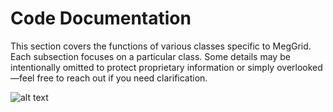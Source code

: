 # Code Documentation

This section covers the functions of various classes specific to MegGrid. Each subsection focuses on a particular class. Some details may be intentionally omitted to protect proprietary information or simply overlooked—feel free to reach out if you need clarification.

![alt text](<../images/megagrid code ascii.png>)